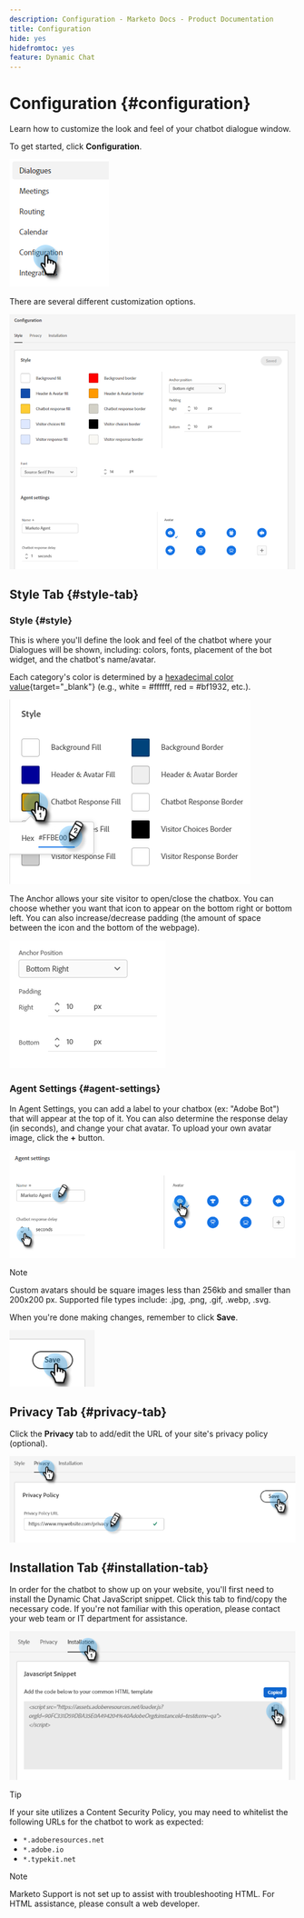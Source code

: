 ```yaml
---
description: Configuration - Marketo Docs - Product Documentation
title: Configuration
hide: yes
hidefromtoc: yes
feature: Dynamic Chat
---
```

# Configuration {#configuration}

Learn how to customize the look and feel of your chatbot dialogue window.

To get started, click **Configuration**.

   ![](assets/configuration-1.png)

There are several different customization options.

   ![](assets/configuration-2.png)

## Style Tab {#style-tab}

### Style {#style}

This is where you'll define the look and feel of the chatbot where your Dialogues will be shown, including: colors, fonts, placement of the bot widget, and the chatbot's name/avatar.

Each category's color is determined by a [hexadecimal color value](https://color.adobe.com/create/color-wheel){target="_blank"} (e.g., white = #ffffff, red = #bf1932, etc.).

   ![](assets/configuration-3.png)

The Anchor allows your site visitor to open/close the chatbox. You can choose whether you want that icon to appear on the bottom right or bottom left. You can also increase/decrease padding (the amount of space between the icon and the bottom of the webpage).

   ![](assets/configuration-4.png)

### Agent Settings {#agent-settings}

In Agent Settings, you can add a label to your chatbox (ex: "Adobe Bot") that will appear at the top of it. You can also determine the response delay (in seconds), and change your chat avatar. To upload your own avatar image, click the **+** button.

   ![](assets/configuration-5.png)

   >[!NOTE]
   >
   >Custom avatars should be square images less than 256kb and smaller than 200x200 px. Supported file types include: .jpg, .png, .gif, .webp, .svg.

When you're done making changes, remember to click **Save**.

   ![](assets/configuration-6.png)

## Privacy Tab {#privacy-tab}

Click the **Privacy** tab to add/edit the URL of your site's privacy policy (optional).

   ![](assets/configuration-7.png)

## Installation Tab {#installation-tab}

In order for the chatbot to show up on your website, you'll first need to install the Dynamic Chat JavaScript snippet. Click this tab to find/copy the necessary code. If you're not familiar with this operation, please contact your web team or IT department for assistance.

   ![](assets/configuration-8.png)

>[!TIP]
>
>If your site utilizes a Content Security Policy, you may need to whitelist the following URLs for the chatbot to work as expected:
>
>* `*.adoberesources.net`
>* `*.adobe.io`
>* `*.typekit.net`

>[!NOTE]
>
>Marketo Support is not set up to assist with troubleshooting HTML. For HTML assistance, please consult a web developer.
